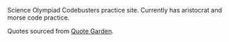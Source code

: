 Science Olympiad Codebusters practice site. Currently has aristocrat and morse code practice.

Quotes sourced from [Quote Garden](https://github.com/pprathameshmore/QuoteGarden).
